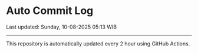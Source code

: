 # Auto Commit Log

Last updated: Sunday, 10-08-2025 05:13 WIB

---

This repository is automatically updated every 2 hour using GitHub Actions.
